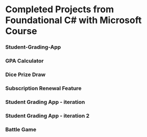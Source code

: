 # Completed Projects from Foundational C# with Microsoft Course

### Student-Grading-App
### GPA Calculator
### Dice Prize Draw
### Subscription Renewal Feature
### Student Grading App - iteration
### Student Grading App - iteration 2
### Battle Game
